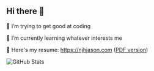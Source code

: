 ## Hi there 👋

🤔 I’m trying to get good at coding

🌱 I’m currently learning whatever interests me

📝 Here's my resume: https://njhjason.com ([PDF version](https://njhjason.com/documents/resume_ngo_jun_hao_jason_no_phone.pdf))

![GitHub Stats](https://github-readme-stats.vercel.app/api?username=NgoJunHaoJason&count_private=true&show_icons=true)

<!-- [![Top Languages](https://github-readme-stats.vercel.app/api/top-langs/?username=NgoJunHaoJason&langs_count=8)](https://github.com/NgoJunHaoJason/github-readme-stats) -->

<!--
**NgoJunHaoJason/NgoJunHaoJason** is a ✨ _special_ ✨ repository because its `README.md` (this file) appears on your GitHub profile.

Here are some ideas to get you started:

- 🔭 I’m currently working on ...
- 🌱 I’m currently learning ...
- 👯 I’m looking to collaborate on ...
- 🤔 I’m looking for help with ...
- 💬 Ask me about ...
- 📫 How to reach me: ...
- 😄 Pronouns: ...
- ⚡ Fun fact: ...
-->

